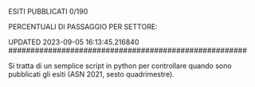 ESITI PUBBLICATI 0/190 

PERCENTUALI DI PASSAGGIO PER SETTORE:

UPDATED 2023-09-05 16:13:45.216840
###################################################### 

Si tratta di un semplice script in python per controllare quando sono pubblicati gli esiti (ASN 2021, sesto quadrimestre).


